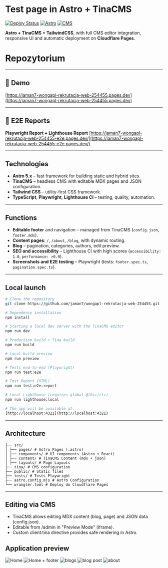 # Test page in Astro + TinaCMS

[![Deploy Status](https://img.shields.io/badge/deployed-success-brightgreen)](https://jaman7-wongapl-rekrutacja-web-254455.pages.dev)
[![Astro](https://img.shields.io/badge/Built%20With-Astro-blueviolet)](https://astro.build/)
[![CMS](https://img.shields.io/badge/CMS-TinaCMS-orange)](https://tina.io)

**Astro + TinaCMS + TailwindCSS**, with full CMS editor integration, responsive UI and automatic deployment on **Cloudflare Pages**.

# Repozytorium

---

## 🔗 Demo

[https://jaman7-wongapl-rekrutacja-web-254455.pages.dev](https://jaman7-wongapl-rekrutacja-web-254455.pages.dev)

---

## 🔗 E2E Reports

**Playwright Report + Lighthouse Report**
[https://jaman7-wongapl-rekrutacja-web-254455-e2e.pages.dev/](https://jaman7-wongapl-rekrutacja-web-254455-e2e.pages.dev/)

---

## Technologies

- **Astro 5.x** – fast framework for building static and hybrid sites.
- **TinaCMS** – headless CMS with editable MDX pages and JSON configuration.
- **Tailwind CSS** – utility-first CSS framework.
- **TypeScript**, **Playwright**, **Lighthouse CI** – testing, quality, automation.

---

## Functions

- **Editable footer** and navigation – managed from TinaCMS (`config.json`, `footer.mdx`).
- **Content pages**: `/`, `/about`, `/blog`, with dynamic routing.
- **Blog** – pagination, categories, authors, edit preview.
- **SEO and accessibility** – Lighthouse CI with high scores (`accessibility: 1.0`, `performance: >0.9`).
- **Screenshots and E2E testing** – Playwright (tests: `footer.spec.ts`, `pagination.spec.ts`).

---

## Local launch

```bash
# Clone the repository
git clone https://github.com/jaman7/wongapl-rekrutacja-web-254455.git .

# Dependency installation
npm install

# Starting a local dev server with the TinaCMS editor
npm run dev

# Production build + Tina build
npm run build

# Local build preview
npm run preview
```

```bash
# Tests end-to-end (Playwright)
npm run test:e2e

# Test Report (HTML)
npm run test:e2e:report

# Local Lighthouse (requires global @lhci/cli)
npm run lighthouse:local

# The app will be available at:
[http://localhost:4321](http://localhost:4321)
```

---

## Architecture

```
├── src/
│ ├── pages/ # Astro Pages (.astro)
│ ├── components/ # UI components (Astro + React)
│ ├── content/ # TinaCMS Content (mdx + json)
│ ├── layouts/ # Page Layouts
├── tina/ # CMS configuration
├── public/ # Static files
├── tests/ # Tests Playwright
├── astro.config.mjs # Astro Configuration
└── wrangler.toml # Deploy do Cloudflare Pages
```

---

## Editing via CMS

- TinaCMS allows editing MDX content (blog, page) and JSON data (config.json).
- Editable from /admin in "Preview Mode" (iframe).
- Custom client:tina directive provides safe rendering in Astro.

## Application preview

![Home](https://github.com/user-attachments/assets/aaa7c7f0-2dbb-48c9-8d02-15fa931799ac)
![Home + footer](https://github.com/user-attachments/assets/ef2e3edf-a332-4e78-9622-b5be362c7bc9)
![blogs](https://github.com/user-attachments/assets/3dd5e254-00f7-4314-92da-852e4454bba6)
![blog post](https://github.com/user-attachments/assets/3dd5e254-00f7-4314-92da-852e4454bba6)
![about](https://github.com/user-attachments/assets/3dd5e254-00f7-4314-92da-852e4454bba6)
